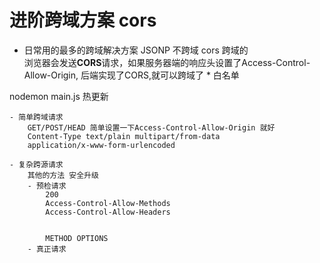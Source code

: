 # 进阶跨域方案 cors


- 日常用的最多的跨域解决方案
    JSONP 不跨域
    cors 跨域的  
    浏览器会发送**CORS**请求，如果服务器端的响应头设置了Access-Control-Allow-Origin,
    后端实现了CORS,就可以跨域了
    *
    白名单


nodemon main.js 热更新


    - 简单跨域请求
        GET/POST/HEAD 简单设置一下Access-Control-Allow-Origin 就好
        Content-Type text/plain multipart/from-data
        application/x-www-form-urlencoded

    - 复杂跨源请求
        其他的方法 安全升级
        - 预检请求
            200
            Access-Control-Allow-Methods
            Access-Control-Allow-Headers


            METHOD OPTIONS
        - 真正请求
